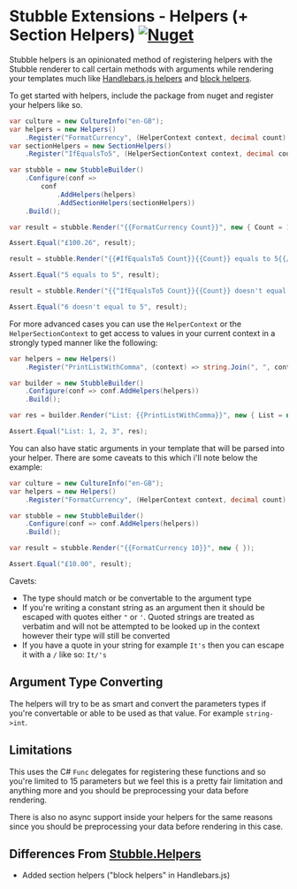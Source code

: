 # Stubble Extensions - Helpers (+ Section Helpers) [![Nuget](https://img.shields.io/nuget/vpre/snipervld.Stubble.Helpers.svg?label=Nuget&style=flat-square)](https://www.nuget.org/packages/snipervld.Stubble.Helpers/)


Stubble helpers is an opinionated method of registering helpers with the Stubble renderer to call certain methods with arguments while rendering your templates much like [Handlebars.js helpers](https://handlebarsjs.com/guide/#custom-helpers) and [block helpers](https://handlebarsjs.com/guide/#block-helpers).

To get started with helpers, include the package from nuget and register your helpers like so.
```csharp
var culture = new CultureInfo("en-GB");
var helpers = new Helpers()
    .Register("FormatCurrency", (HelperContext context, decimal count) => count.ToString("C", culture));
var sectionHelpers = new SectionHelpers()
    .Register("IfEqualsTo5", (HelperSectionContext context, decimal count) => count == 5);

var stubble = new StubbleBuilder()
    .Configure(conf =>
        conf
            .AddHelpers(helpers)
            .AddSectionHelpers(sectionHelpers))
    .Build();

var result = stubble.Render("{{FormatCurrency Count}}", new { Count = 100.26m });

Assert.Equal("£100.26", result);

result = stubble.Render("{{#IfEqualsTo5 Count}}{{Count}} equals to 5{{/IfEqualsTo5}}", new { Count = 5 });

Assert.Equal("5 equals to 5", result);

result = stubble.Render("{{^IfEqualsTo5 Count}}{{Count}} doesn't equal to 5{{/IfEqualsTo5}}", new { Count = 6 });

Assert.Equal("6 doesn't equal to 5", result);
```

For more advanced cases you can use the `HelperContext` or the `HelperSectionContext` to get access to values in your current context in a strongly typed manner like the following:
```csharp
var helpers = new Helpers()
    .Register("PrintListWithComma", (context) => string.Join(", ", context.Lookup<int[]>("List")));

var builder = new StubbleBuilder()
    .Configure(conf => conf.AddHelpers(helpers))
    .Build();

var res = builder.Render("List: {{PrintListWithComma}}", new { List = new[] { 1, 2, 3 } });

Assert.Equal("List: 1, 2, 3", res);
```

You can also have static arguments in your template that will be parsed into your helper. There are some caveats to this which i'll note below the example:
```csharp
var culture = new CultureInfo("en-GB");
var helpers = new Helpers()
    .Register("FormatCurrency", (HelperContext context, decimal count) => count.ToString("C", culture));

var stubble = new StubbleBuilder()
    .Configure(conf => conf.AddHelpers(helpers))
    .Build();

var result = stubble.Render("{{FormatCurrency 10}}", new { });

Assert.Equal("£10.00", result);
```

Cavets:
- The type should match or be convertable to the argument type
- If you're writing a constant string as an argument then it should be escaped with quotes either `"` or `'`.
Quoted strings are treated as verbatim and will not be attempted to be looked up in the context however their type will still be converted
- If you have a quote in your string for example `It's` then you can escape it with a `/` like so: `It/'s`

## Argument Type Converting
The helpers will try to be as smart and convert the parameters types if you're convertable or able to be used as that value. For example `string->int`.

## Limitations
This uses the C# `Func` delegates for registering these functions and so you're limited to 15 parameters but we feel this is a pretty fair limitation and anything more and you should be preprocessing your data before rendering.

There is also no async support inside your helpers for the same reasons since you should be preprocessing your data before rendering in this case.

## Differences From [Stubble.Helpers](https://github.com/StubbleOrg/Stubble.Helpers)
- Added section helpers ("block helpers" in Handlebars.js)
